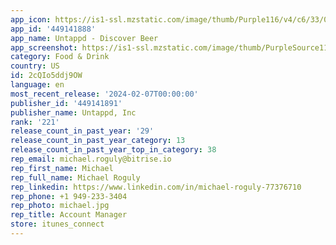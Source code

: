 ```yaml
---
app_icon: https://is1-ssl.mzstatic.com/image/thumb/Purple116/v4/c6/33/0a/c6330a19-abd2-461f-9042-a4f77b572490/AppIcon-0-1x_U007emarketing-0-10-0-85-220-0.png/1024x1024bb.png
app_id: '449141888'
app_name: Untappd - Discover Beer
app_screenshot: https://is1-ssl.mzstatic.com/image/thumb/PurpleSource112/v4/a0/71/4a/a0714a9e-c822-aee4-ee59-039e8d5d7565/704c4f26-98ac-4178-9eef-b8dcced70b68_iPhone_1.jpg/1284x2778bb.png
category: Food & Drink
country: US
id: 2cQIo5ddj9OW
language: en
most_recent_release: '2024-02-07T00:00:00'
publisher_id: '449141891'
publisher_name: Untappd, Inc
rank: '221'
release_count_in_past_year: '29'
release_count_in_past_year_category: 13
release_count_in_past_year_top_in_category: 38
rep_email: michael.roguly@bitrise.io
rep_first_name: Michael
rep_full_name: Michael Roguly
rep_linkedin: https://www.linkedin.com/in/michael-roguly-77376710
rep_phone: +1 949-233-3404
rep_photo: michael.jpg
rep_title: Account Manager
store: itunes_connect
---
```

